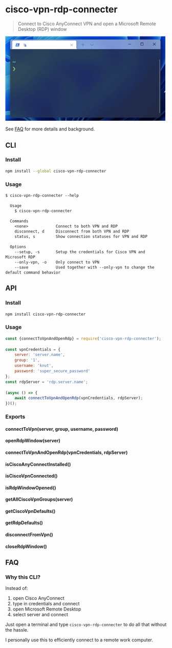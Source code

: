 # cisco-vpn-rdp-connecter

> Connect to Cisco AnyConnect VPN and open a Microsoft Remote Desktop (RDP) window

<img src="media/demo.gif" width="500">

See [FAQ](#faq) for more details and background.

## CLI

### Install

```sh
npm install --global cisco-vpn-rdp-connecter
```

### Usage

```
$ cisco-vpn-rdp-connecter --help

  Usage
    $ cisco-vpn-rdp-connecter

  Commands
    <none>            Connect to both VPN and RDP
    disconnect, d     Disconnect from both VPN and RDP
    status, s         Show connection statuses for VPN and RDP

  Options
    --setup, -s       Setup the credentials for Cisco VPN and Microsoft RDP
    --only-vpn, -o    Only connect to VPN
    --save            Used together with --only-vpn to change the default command behavior
```

## API

### Install

```sh
npm install cisco-vpn-rdp-connecter
```

### Usage

```js
const {connectToVpnAndOpenRdp} = require('cisco-vpn-rdp-connecter');

const vpnCredentials = {
    server: 'server.name',
    group: '1',
    username: 'knut',
    password: 'super_secure_password'
};
const rdpServer = 'rdp.server.name';

(async () => {
    await connectToVpnAndOpenRdp(vpnCredentials, rdpServer);
})();
```

### Exports

#### connectToVpn(server, group, username, password)

#### openRdpWindow(server)

#### connectToVpnAndOpenRdp(vpnCredentials, rdpServer)

#### isCiscoAnyConnectInstalled()

#### isCiscoVpnConnected()

#### isRdpWindowOpened()

#### getAllCiscoVpnGroups(server)

#### getCiscoVpnDefaults()

#### getRdpDefaults()

#### disconnectFromVpn()

#### closeRdpWindow()

## FAQ

### Why this CLI?

Instead of:

1. open Cisco AnyConnect
2. type in credentials and connect
3. open Microsoft Remote Desktop
4. select server and connect

Just open a terminal and type `cisco-vpn-rdp-connecter` to do all that without the hassle.

I personally use this to efficiently connect to a remote work computer.
